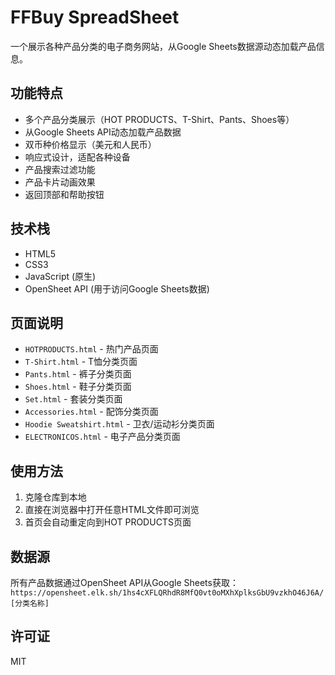 # FFBuy SpreadSheet

一个展示各种产品分类的电子商务网站，从Google Sheets数据源动态加载产品信息。

## 功能特点

- 多个产品分类展示（HOT PRODUCTS、T-Shirt、Pants、Shoes等）
- 从Google Sheets API动态加载产品数据
- 双币种价格显示（美元和人民币）
- 响应式设计，适配各种设备
- 产品搜索过滤功能
- 产品卡片动画效果
- 返回顶部和帮助按钮

## 技术栈

- HTML5
- CSS3
- JavaScript (原生)
- OpenSheet API (用于访问Google Sheets数据)

## 页面说明

- `HOTPRODUCTS.html` - 热门产品页面
- `T-Shirt.html` - T恤分类页面
- `Pants.html` - 裤子分类页面
- `Shoes.html` - 鞋子分类页面
- `Set.html` - 套装分类页面
- `Accessories.html` - 配饰分类页面
- `Hoodie Sweatshirt.html` - 卫衣/运动衫分类页面
- `ELECTRONICOS.html` - 电子产品分类页面

## 使用方法

1. 克隆仓库到本地
2. 直接在浏览器中打开任意HTML文件即可浏览
3. 首页会自动重定向到HOT PRODUCTS页面

## 数据源

所有产品数据通过OpenSheet API从Google Sheets获取：
`https://opensheet.elk.sh/1hs4cXFLQRhdR8MfQ0vt0oMXhXplksGbU9vzkhO46J6A/[分类名称]`

## 许可证

MIT